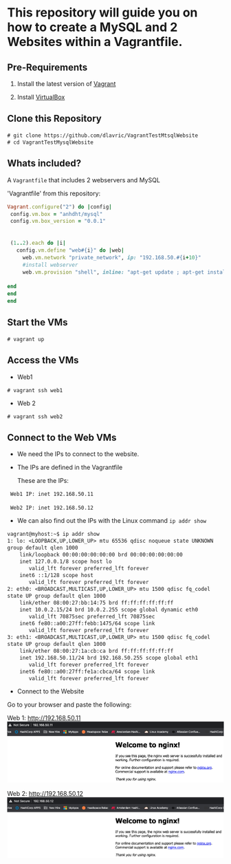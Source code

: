 # This repository will guide you on how to create a MySQL and 2 Websites within a Vagrantfile.


## Pre-Requirements

1. Install the latest version of [Vagrant](https://www.vagrantup.com/docs/installation)

2. Install [VirtualBox](https://www.virtualbox.org/)

## Clone this Repository

```
# git clone https://github.com/dlavric/VagrantTestMtsqlWebsite
# cd VagrantTestMysqlWebsite
```

## Whats included?

A `Vagrantfile` that includes 2 webservers and MySQL

'Vagrantfile' from this repository:
```ruby
Vagrant.configure("2") do |config|
 config.vm.box = "anhdht/mysql"
 config.vm.box_version = "0.0.1"


 (1..2).each do |i|
   config.vm.define "web#{i}" do |web|
     web.vm.network "private_network", ip: "192.168.50.#{i+10}" 
     #install webserver
     web.vm.provision "shell", inline: "apt-get update ; apt-get install -y nginx"

end
end
end
```

## Start the VMs

```
# vagrant up
```

## Access the VMs

- Web1
```
# vagrant ssh web1
```

- Web 2
```
# vagrant ssh web2
```
## Connect to the Web VMs

- We need the IPs to connect to the website.

- The IPs are defined in the Vagrantfile
  
  These are the IPs:
```
 Web1 IP: inet 192.168.50.11
 
 Web2 IP: inet 192.168.50.12
```

- We can also find out the IPs with the Linux command `ip addr show` 

```shell
vagrant@myhost:~$ ip addr show
1: lo: <LOOPBACK,UP,LOWER_UP> mtu 65536 qdisc noqueue state UNKNOWN group default qlen 1000
    link/loopback 00:00:00:00:00:00 brd 00:00:00:00:00:00
    inet 127.0.0.1/8 scope host lo
       valid_lft forever preferred_lft forever
    inet6 ::1/128 scope host 
       valid_lft forever preferred_lft forever
2: eth0: <BROADCAST,MULTICAST,UP,LOWER_UP> mtu 1500 qdisc fq_codel state UP group default qlen 1000
    link/ether 08:00:27:bb:14:75 brd ff:ff:ff:ff:ff:ff
    inet 10.0.2.15/24 brd 10.0.2.255 scope global dynamic eth0
       valid_lft 70875sec preferred_lft 70875sec
    inet6 fe80::a00:27ff:febb:1475/64 scope link 
       valid_lft forever preferred_lft forever
3: eth1: <BROADCAST,MULTICAST,UP,LOWER_UP> mtu 1500 qdisc fq_codel state UP group default qlen 1000
    link/ether 08:00:27:1a:cb:ca brd ff:ff:ff:ff:ff:ff
    inet 192.168.50.11/24 brd 192.168.50.255 scope global eth1
       valid_lft forever preferred_lft forever
    inet6 fe80::a00:27ff:fe1a:cbca/64 scope link 
       valid_lft forever preferred_lft forever
```


- Connect to the Website

Go to your browser and paste the following:

Web 1: http://192.168.50.11
![Screenshot](https://raw.githubusercontent.com/dlavric/VagrantTest/main/Screenshot%202021-01-14%20at%2017.10.47.png)

Web 2: http://192.168.50.12
![Screenshot](https://raw.githubusercontent.com/dlavric/VagrantTest/main/Screenshot%202021-01-14%20at%2017.10.33.png)

